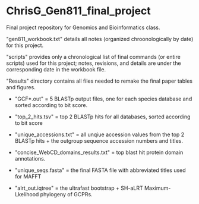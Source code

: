 # ChrisG_Gen811_final_project
Final project repository for Genomics and Bioinformatics class.

"gen811_workbook.txt" details all notes (organized chroonologically by date) for this project.

"scripts" provides only a chronological list of final commands (or entire scripts) used for this project; notes, revisions, and details are under the corresponding date in the workbook file.

"Results" directory contains all files needed to remake the final paper tables and figures. 

- "GCF*.out" = 5 BLASTp output files, one for each species database and sorted according to bit score.

- "top_2_hits.tsv" = top 2 BLASTp hits for all databases, sorted according to bit score

- "unique_accessions.txt" = all unqiue accession values from the top 2 BLASTp hits + the outgroup sequence accession numbers and titles.

- "concise_WebCD_domains_results.txt" = top blast hit protein domain annotations.

- "unique_seqs.fasta" = the final FASTA file with abbreviated titles used for MAFFT

- "alrt_out.iqtree" = the ultrafast bootstrap + SH-aLRT Maximum-Lkelihood phylogeny of GCPRs.
